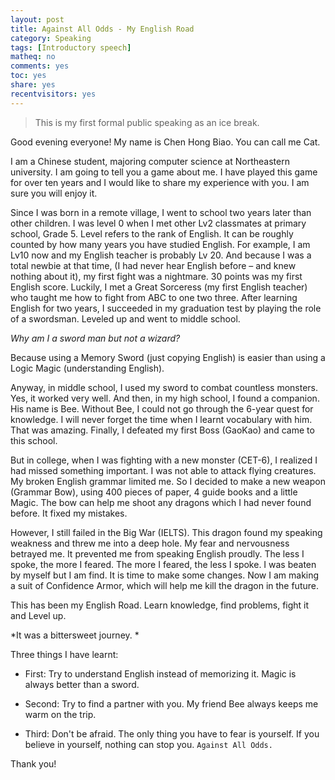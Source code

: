 ```yaml
---
layout: post 
title: Against All Odds - My English Road
category: Speaking
tags: [Introductory speech]
matheq: no
comments: yes
toc: yes
share: yes
recentvisitors: yes
---
```


> This is my first formal public speaking as an ice break.

Good evening everyone! My name is Chen Hong Biao. You can call me Cat.

I am a Chinese student, majoring computer science at Northeastern university. I am going to tell you a game about me. I have played this game for over ten years and I would like to share my experience with you. I am sure you will enjoy it.

Since I was born in a remote village, I went to school two years later than other children. I was level 0 when I met other Lv2 classmates at primary school, Grade 5. Level refers to the rank of English. It can be roughly counted by how many years you have studied English. For example, I am Lv10 now and my English teacher is probably Lv 20. And because I was a total newbie at that time, (I had never hear English before – and knew nothing about it), my first fight was a nightmare. 30 points was my first English score. Luckily, I met a Great Sorceress (my first English teacher) who taught me how to fight from ABC to one two three. After learning English for two years, I succeeded in my graduation test by playing the role of a swordsman. Leveled up and went to middle school.

*Why am I a sword man but not a wizard?*

Because using a Memory Sword (just copying English) is easier than using a Logic Magic (understanding English).

Anyway, in middle school, I used my sword to combat countless monsters. Yes, it worked very well. And then, in my high school, I found a companion. His name is Bee. Without Bee, I could not go through the 6-year quest for knowledge. I will never forget the time when I learnt vocabulary with him. That was amazing. Finally, I defeated my first Boss (GaoKao) and came to this school.

But in college, when I was fighting with a new monster (CET-6), I realized I had missed something important. I was not able to attack flying creatures. My broken English grammar limited me. So I decided to make a new weapon (Grammar Bow), using 400 pieces of paper, 4 guide books and a little Magic. The bow can help me shoot any dragons which I had never found before. It fixed my mistakes.

However, I still failed in the Big War (IELTS). This dragon found my speaking weakness and threw me into a deep hole. My fear and nervousness betrayed me. It prevented me from speaking English proudly. The less I spoke, the more I feared. The more I feared, the less I spoke. I was beaten by myself but I am find. It is time to make some changes. Now I am making a suit of Confidence Armor, which will help me kill the dragon in the future.

This has been my English Road. Learn knowledge, find problems, fight it and Level up. 

*It was a bittersweet journey. *

Three things I have learnt:

- First: Try to understand English instead of memorizing it. Magic is always better than a sword.

- Second: Try to find a partner with you. My friend Bee always keeps me warm on the trip.

- Third: Don't be afraid. The only thing you have to fear is yourself. If you believe in yourself, nothing can stop you. `Against All Odds.` 

Thank you!
